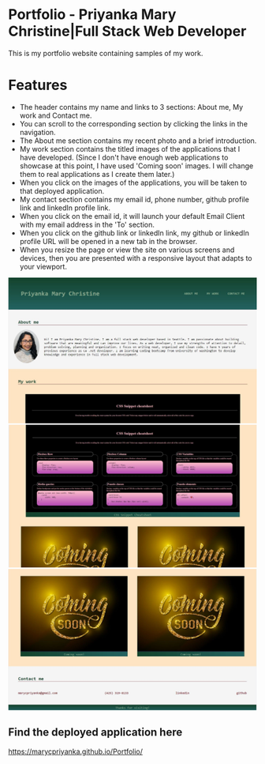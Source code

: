 # Portfolio - Priyanka Mary Christine|Full Stack Web Developer

This is my portfolio website containing samples of my work.

# Features
- The header contains my name and links to 3 sections: About me, My work and Contact me.
- You can scroll to the corresponding section by clicking the links in the navigation.
- The About me section contains my recent photo and a brief introduction.
- My work section contains the titled images of the applications that I have developed. (Since I don't have enough web applications to showcase at this point, I have used 'Coming soon' images. I will change them to real applications as I create them later.)
- When you click on the images of the applications, you will be taken to that deployed application.
- My contact section contains my email id, phone number, github profile link and linkedIn profile link.
- When you click on the email id, it will launch your default Email Client with my email address in the 'To' section.
- When you click on the github link or linkedIn link, my github or linkedIn profile URL will be opened in a new tab in the browser.
- When you resize the page or view the site on various screens and devices, then you are presented with a responsive layout that adapts to your viewport.

![screenshot1](https://github.com/marycpriyanka/Portfolio/blob/main/assets/images/screenshots/screenshot1.JPG)
![screenshot2](https://github.com/marycpriyanka/Portfolio/blob/main/assets/images/screenshots/screenshot2.JPG)
![screenshot3](https://github.com/marycpriyanka/Portfolio/blob/main/assets/images/screenshots/screenshot3.JPG)

## Find the deployed application here
https://marycpriyanka.github.io/Portfolio/



